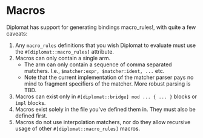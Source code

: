 # Macros

Diplomat has support for generating bindings macro_rules!, with quite a few caveats:

1. Any `macro_rules` definitions that you wish Diplomat to evaluate must use the `#[diplomat::macro_rules]` attribute.
2. Macros can only contain a single arm.
    - The arm can only contain a sequence of comma separated matchers. I.e., `$matcher:expr, $matcher:ident, ...` etc.
    - Note that the current implementation of the matcher parser pays no mind to fragment specifiers of the matcher. More robust parsing is TBD.
3. Macros can exist only in `#[diplomat::bridge] mod ... { ... }` blocks or `impl` blocks.
4. Macros exist solely in the file you've defined them in. They must also be defined first.
5. Macros do not use interpolation matchers, nor do they allow recursive usage of other `#[diplomat::macro_rules]` macros.